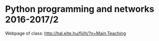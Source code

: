 # Python programming and networks 2016-2017/2

Webpage of class: http://hal.elte.hu/fij/h/?n=Main.Teaching
